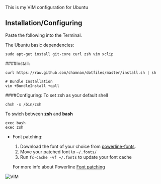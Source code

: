 This is my VIM configuration for Ubuntu

Installation/Configuring
------------------------
Paste the following into the Terminal.

The Ubuntu basic dependencies:

```
sudo apt-get install git-core curl zsh vim xclip 
```

####Install:

```
curl https://raw.github.com/chamnan/dotfiles/master/install.sh | sh

# Bundle Installation
vim +BundleInstall +qall
```
####Configuring:
To set zsh as your default shell
```
chsh -s /bin/zsh
```
To swich between **zsh** and **bash**
```
exec bash
exec zsh
```
- Font patching:
	1. Download the font of your choice from [powerline-fonts](https://github.com/Lokaltog/powerline-fonts).
	2. Move your patched font to `~/.fonts/`
	3. Run `fc-cache -vf ~/.fonts` to update your font cache

	For more info about Powerline [Font patching](https://powerline.readthedocs.org/en/latest/fontpatching.html)

![VIM](https://raw.github.com/chamnan/dotfiles/master/screenshot/VIM.png)
